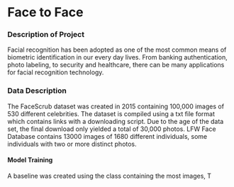 # Face to Face


 ### Description of Project
 Facial recognition has been adopted as one of the most common means of biometric identification in our every day lives. From banking authentication, photo labeling, to security and healthcare, there can be many applications for facial recognition technology. 

### Data Description
 The FaceScrub dataset was created in 2015 containing 100,000 images of 530 different celebrities. The dataset is compiled using a txt file format which contains links with a downloading script. Due to the age of the data set, the final download only yielded a total of 30,000 photos.
 LFW Face Database contains 13000 images of 1680 different individuals, some individuals with two or more distinct photos. 
 
#### Model Training
  A baseline was created using the class containing the most images, T
